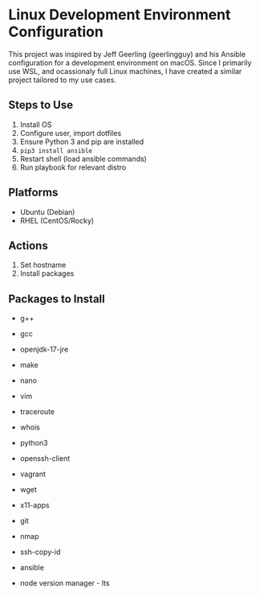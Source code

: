 # Linux Development Environment Configuration
This project was inspired by Jeff Geerling (geerlingguy) and his Ansible configuration for a development environment on macOS. Since I primarily use WSL, and ocassionaly full Linux machines, I have created a similar project tailored to my use cases.

## Steps to Use
1. Install OS
2. Configure user, import dotfiles
3. Ensure Python 3 and pip are installed
4. ```pip3 install ansible```
5. Restart shell (load ansible commands)
6. Run playbook for relevant distro

## Platforms
- Ubuntu (Debian)
- RHEL (CentOS/Rocky)


## Actions
1. Set hostname
2. Install packages


## Packages to Install
- g++
- gcc
- openjdk-17-jre
- make
- nano
- vim
- traceroute
- whois
- python3
- openssh-client
- vagrant
- wget
- x11-apps
- git
- nmap
- ssh-copy-id
- ansible

- node version manager - lts

